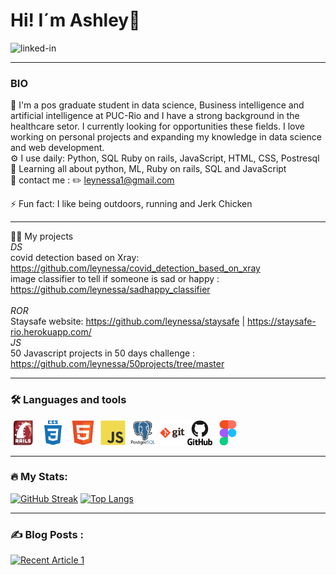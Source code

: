 

# Hi! I´m Ashley👋


[<img align="left" alt="linked-in" src="https://img.shields.io/badge/linkedin-%230077B5.svg?&style=for-the-badge&logo=linkedin&logoColor=white" />](https://www.linkedin.com/in/ashleyvanessawilliams/)
<br>


<!---[<img align="left" alt="linked-in" src="https://img.shields.io/badge/Portfolio-%23000000.svg?style=for-the-badge&logo=firefox&logoColor=#FF7139" />](https://portfolioash.herokuapp.com/#) <br> --->

----





### BIO <br>

🏢 I'm a pos graduate student in data science, Business intelligence and artificial intelligence at PUC-Rio and I have a strong background in the healthcare setor. I currently looking for opportunities these fields.  I love working on personal projects and expanding my knowledge in data science and web development. <br>
⚙️ I use daily: Python, SQL Ruby on rails, JavaScript, HTML, CSS, Postresql <br>
🌱 Learning all about python, ML, Ruby on rails, SQL and JavaScript <br>
:incoming_envelope: contact me : :pencil2:  leynessa1@gmail.com <br>
   
      
⚡️ Fun fact: I like being outdoors, running and Jerk Chicken <br>


---
✍🏻 My projects <br>
 *DS*<br>
covid detection based on Xray: https://github.com/leynessa/covid_detection_based_on_xray <br>
image classifier to tell if someone is sad or happy : https://github.com/leynessa/sadhappy_classifier <br>
<br>
*ROR*<br>
Staysafe website: https://github.com/leynessa/staysafe | https://staysafe-rio.herokuapp.com/ 
<br>
*JS* <br>
50 Javascript projects in 50 days challenge : https://github.com/leynessa/50projects/tree/master


---

### :hammer_and_wrench: Languages and tools
<div>
  <img src="https://github.com/devicons/devicon/blob/master/icons/rails/rails-original-wordmark.svg"  title="Ruby on Rails" alt="rails" width="40" height="40"/>&nbsp;
  <img src="https://github.com/devicons/devicon/blob/master/icons/css3/css3-plain-wordmark.svg"  title="CSS3" alt="CSS" width="40" height="40"/>&nbsp;
  <img src="https://github.com/devicons/devicon/blob/master/icons/html5/html5-original.svg" title="HTML5" alt="HTML" width="40" height="40"/>&nbsp;
  <img src="https://github.com/devicons/devicon/blob/master/icons/javascript/javascript-original.svg" title="JavaScript" alt="JavaScript" width="40" height="40"/>&nbsp;
  <img src="https://github.com/devicons/devicon/blob/master/icons/postgresql/postgresql-original-wordmark.svg" title="postgreSQL"  alt="SQL" width="40" height="40"/>&nbsp;
  <img src="https://github.com/devicons/devicon/blob/master/icons/git/git-original-wordmark.svg" title="Git" **alt="Git" width="40" height="40"/>
  <img src="https://github.com/devicons/devicon/blob/master/icons/github/github-original-wordmark.svg" title="GitHub" **alt="GitHub" width="40" height="40"/>
  <img src="https://github.com/devicons/devicon/blob/master/icons/figma/figma-original.svg" title="Figma" **alt="figma" width="40" height="40"/>
</div>

---

### :fire: My Stats:

[![GitHub Streak](http://github-readme-streak-stats.herokuapp.com?user=leynessa&theme=synthwave)](https://git.io/streak-stats)
[![Top Langs](https://github-readme-stats.vercel.app/api/top-langs/?username=leynessa&layout=compact&theme=synthwave)](https://github.com/anuraghazra/github-readme-stats)

---

### :writing_hand: Blog Posts :
<a target="_blank" href="https://github-readme-medium-recent-article.vercel.app/medium/@leynessa/0"><img src="https://github-readme-medium-recent-article.vercel.app/medium/@leynessa/1" alt="Recent Article 1"> 
<br>
<!--- <a target="_blank" href="https://github-readme-medium-recent-article.vercel.app/medium/@leynessa/0"><img src="https://github-readme-medium-recent-article.vercel.app/medium/@leynessa/2" alt="Recent Article 2">  --->
<br>

